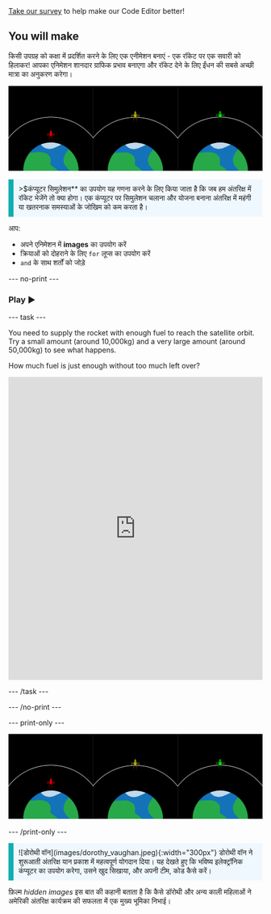 <div class="c-survey-banner" style="width:100%">
  <a class="c-survey-banner__link" href="https://form.raspberrypi.org/f/code-editor-feedback" target="_blank">Take our survey</a> to help make our Code Editor better!
</div>

## You will make

किसी उपग्रह को कक्षा में प्रदर्शित करने के लिए एक एनीमेशन बनाएं - एक रॉकेट पर एक सवारी को हिलाकर! आपका एनिमेशन शानदार ग्राफिक प्रभाव बनाएगा और रॉकेट देने के लिए ईंधन की सबसे अच्छी मात्रा का अनुकरण करेगा।

![साथ-साथ स्क्रीन एक हरा रॉकेट कक्षा में और एक लाल रॉकेट जो कक्षा में पहुंचने में विफल हो गया है, दिखा रहे हैं।](images/showcase.png)

<p style="border-left: solid; border-width:10px; border-color: #0faeb0; background-color: aliceblue; padding: 10px;">
<span style="colour: #0feb0"> >$कंप्यूटर सिमुलेशन**</span> का उपयोग यह गणना करने के लिए किया जाता है कि जब हम अंतरिक्ष में रॉकेट भेजेंगे तो क्या होगा। एक कंप्यूटर पर सिमुलेशन चलाना और योजना बनाना अंतरिक्ष में महंगी या खतरनाक समस्याओं के जोखिम को कम करता है।
</p>

आप:
+ अपने एनिमेशन में **images** का उपयोग करें
+ क्रियाओं को दोहराने के लिए `for` लूप्स का उपयोग करें
+ `and` के साथ शर्तों को जोड़े

--- no-print ---

### Play ▶️

--- task ---

<div style="display: flex; flex-wrap: wrap">
<div style="flex-basis: 175px; flex-grow: 1">  
You need to supply the rocket with enough fuel to reach the satellite orbit. Try a small amount (around 10,000kg) and a very large amount (around 50,000kg) to see what happens. 

How much fuel is just enough without too much left over?
</div>
<iframe src="https://editor.raspberrypi.org/en/embed/viewer/rocket-launch-example" width="600" height="600" frameborder="0" marginwidth="0" marginheight="0" allowfullscreen>
</iframe>
</div>

--- /task ---

--- /no-print ---

--- print-only ---

![Completed project example of rocket ships flying into outer space.](images/showcase.png)

--- /print-only ---

<p style="border-left: solid; border-width:10px; border-color: #0faeb0; background-color: aliceblue; padding: 10px;"> ![डोरोथी वॉन](images/dorothy_vaughan.jpeg){:width="300px"} डोरोथी वॉन ने शुरूआती अंतरिक्ष यान प्रकाश में महत्वपूर्ण योगदान दिया। यह देखते हुए कि भविष्य इलेक्ट्रॉनिक कंप्यूटर का उपयोग करेगा, उसने खुद सिखाया, और अपनी टीम, कोड कैसे करें।

फ़िल्म *hidden images* इस बात की कहानी बताता है कि कैसे डॉरोथी और अन्य काली महिलाओं ने अमेरिकी अंतरिक्ष कार्यक्रम की सफलता में एक मुख्य भूमिका निभाई। 

